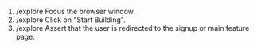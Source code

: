 1. /explore Focus the browser window.
2. /explore Click on "Start Building".
3. /explore Assert that the user is redirected to the signup or main feature page.